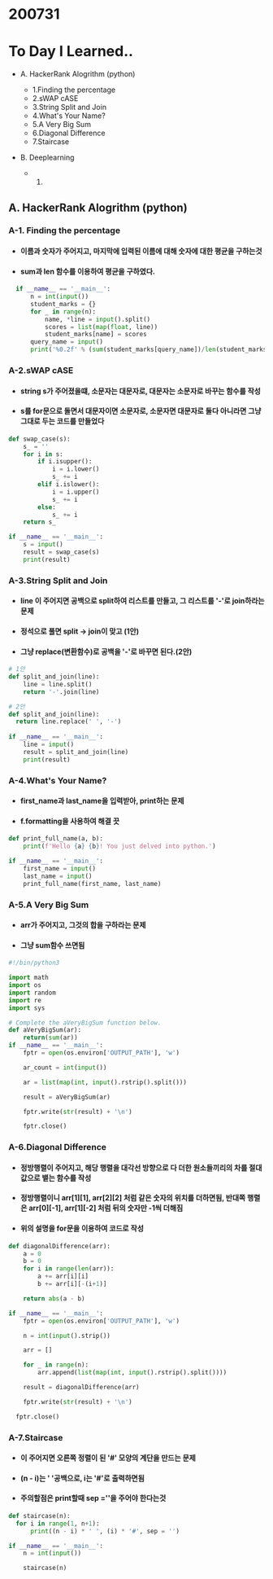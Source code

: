 # 200731
# To Day I Learned..
- A. HackerRank Alogrithm (python)
  - 1.Finding the percentage
  - 2.sWAP cASE
  - 3.String Split and Join
  - 4.What's Your Name?
  - 5.A Very Big Sum
  - 6.Diagonal Difference
  - 7.Staircase
  
- B. Deeplearning
  - 1.

## A. HackerRank Alogrithm (python)
### A-1. Finding the percentage
  - #### 이름과 숫자가 주어지고, 마지막에 입력된 이름에 대해 숫자에 대한 평균을 구하는것
  - #### sum과 len 함수를 이용하여 평균을 구하였다.
  ```python
    if __name__ == '__main__':
        n = int(input())
        student_marks = {}
        for _ in range(n):
            name, *line = input().split()
            scores = list(map(float, line))
            student_marks[name] = scores
        query_name = input()
        print('%0.2f' % (sum(student_marks[query_name])/len(student_marks[query_name])))
  ```
### A-2.sWAP cASE
  - #### string s가 주어졌을떄, 소문자는 대문자로, 대문자는 소문자로 바꾸는 함수를 작성
  - #### s를 for문으로 돌면서 대문자이면 소문자로, 소문자면 대문자로 둘다 아니라면 그냥 그대로 두는 코드를 만들었다
  ```python
  def swap_case(s):
      s_ = ''
      for i in s:
          if i.isupper():
              i = i.lower()
              s_ += i
          elif i.islower():
              i = i.upper()
              s_ += i
          else:
              s_ += i
      return s_

  if __name__ == '__main__':
      s = input()
      result = swap_case(s)
      print(result)
  ```

### A-3.String Split and Join
  - #### line 이 주어지면 공백으로 split하여 리스트를 만들고, 그 리스트를 '-'로 join하라는 문제
  - #### 정석으로 풀면 split -> join이 맞고 (1안)
  - #### 그냥 replace(변환함수)로 공백을 '-'로 바꾸면 된다.(2안)
  ```python
  # 1안
  def split_and_join(line):
      line = line.split()
      return '-'.join(line)

  # 2안
  def split_and_join(line):
    return line.replace(' ', '-')
      
  if __name__ == '__main__':
      line = input()
      result = split_and_join(line)
      print(result)
  ```

### A-4.What's Your Name?
  - #### first_name과 last_name을 입력받아, print하는 문제
  - #### f.formatting을 사용하여 해결 끗
  ```python
  def print_full_name(a, b):
      print(f'Hello {a} {b}! You just delved into python.')

  if __name__ == '__main__':
      first_name = input()
      last_name = input()
      print_full_name(first_name, last_name)
  ```
### A-5.A Very Big Sum
  - #### arr가 주어지고, 그것의 합을 구하라는 문제
  - #### 그냥 sum함수 쓰면됨
  ```python
  #!/bin/python3

  import math
  import os
  import random
  import re
  import sys

  # Complete the aVeryBigSum function below.
  def aVeryBigSum(ar):
      return(sum(ar))
  if __name__ == '__main__':
      fptr = open(os.environ['OUTPUT_PATH'], 'w')

      ar_count = int(input())

      ar = list(map(int, input().rstrip().split()))

      result = aVeryBigSum(ar)

      fptr.write(str(result) + '\n')

      fptr.close()
  ```
### A-6.Diagonal Difference
  - #### 정방행렬이 주어지고, 해당 행렬을 대각선 방향으로 다 더한 원소들끼리의 차를 절대값으로 뱉는 함수를 작성
  - #### 정방행렬이니 arr[1][1], arr[2][2] 처럼 같은 숫자의 위치를 더하면됨, 반대쪽 행렬은 arr[0][-1], arr[1][-2] 처럼 뒤의 숫자만 -1씩 더해짐
  - #### 위의 설명을 for문을 이용하여 코드로 작성 
  ```python
  def diagonalDifference(arr):
      a = 0
      b = 0
      for i in range(len(arr)):
          a += arr[i][i]
          b += arr[i][-(i+1)]

      return abs(a - b)

  if __name__ == '__main__':
      fptr = open(os.environ['OUTPUT_PATH'], 'w')

      n = int(input().strip())

      arr = []

      for _ in range(n):
          arr.append(list(map(int, input().rstrip().split())))

      result = diagonalDifference(arr)

      fptr.write(str(result) + '\n')

    fptr.close()
  ```

### A-7.Staircase
  - #### 이 주어지면 오른쪽 정렬이 된 '#' 모양의 계단을 만드는 문제
  - #### (n - i)는 ' '공백으로, i는 '#'로 출력하면됨
  - #### 주의할점은 print할때 sep =''을 주어야 한다는것
  ```python
  def staircase(n):
    for i in range(1, n+1):
        print((n - i) * ' ', (i) * '#', sep = '')

  if __name__ == '__main__':
      n = int(input())

      staircase(n)
  ```
